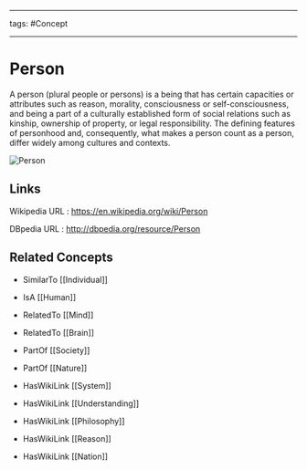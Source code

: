 




---

tags: #Concept

---
# Person


A person (plural people or persons) is a being that has certain capacities or attributes such as reason, morality, consciousness or self-consciousness, and being a part of a culturally established form of social relations such as kinship, ownership of property, or legal responsibility. The defining features of personhood and, consequently, what makes a person count as a person, differ widely among cultures and contexts.

![Person](http://commons.wikimedia.org/wiki/Special:FilePath/Paul_Klee_WI_(In_Memoriam)_1938.jpg?width=300)


## Links


Wikipedia URL : https://en.wikipedia.org/wiki/Person

DBpedia URL : http://dbpedia.org/resource/Person


## Related Concepts


- SimilarTo [[Individual]]

- IsA [[Human]]

- RelatedTo [[Mind]]

- RelatedTo [[Brain]]

- PartOf [[Society]]

- PartOf [[Nature]]

- HasWikiLink [[System]]

- HasWikiLink [[Understanding]]

- HasWikiLink [[Philosophy]]

- HasWikiLink [[Reason]]

- HasWikiLink [[Nation]]